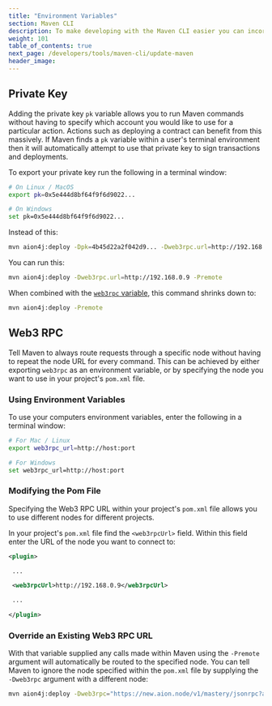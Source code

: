 ```yaml
---
title: "Environment Variables"
section: Maven CLI
description: To make developing with the Maven CLI easier you can incorporate environment variables into your workflow. The Aion plugin for Maven is configured to watch for certain variables. If it finds these variables then it skips repetitive steps in the smart contract workflow.
weight: 101
table_of_contents: true
next_page: /developers/tools/maven-cli/update-maven
header_image:
---
```


## Private Key

Adding the private key `pk` variable allows you to run Maven commands without having to specify which account you would like to use for a particular action. Actions such as deploying a contract can benefit from this massively. If Maven finds a `pk` variable within a user's terminal environment then it will automatically attempt to use that private key to sign transactions and deployments.

To export your private key run the following in a terminal window:

```bash
# On Linux / MacOS
export pk=0x5e444d8bf64f9f6d9022...

# On Windows
set pk=0x5e444d8bf64f9f6d9022...
```

Instead of this:

```bash
mvn aion4j:deploy -Dpk=4b45d22a2f042d9... -Dweb3rpc.url=http://192.168.0.9 -Premote
```

You can run this:

```bash
mvn aion4j:deploy -Dweb3rpc.url=http://192.168.0.9 -Premote
```

When combined with the [`web3rpc` variable](#web3-rpc), this command shrinks down to:

```bash
mvn aion4j:deploy -Premote
```

## Web3 RPC

Tell Maven to always route requests through a specific node without having to repeat the node URL for every command. This can be achieved by either exporting `web3rpc` as an environment variable, or by specifying the node you want to use in your project's `pom.xml` file.

### Using Environment Variables

To use your computers environment variables, enter the following in a terminal window:

```bash
# For Mac / Linux
export web3rpc_url=http://host:port

# For Windows
set web3rpc_url=http://host:port
```

### Modifying the Pom File

Specifying the Web3 RPC URL within your project's `pom.xml` file allows you to use different nodes for different projects.

In your project's `pom.xml` file find the `<web3rpcUrl>` field. Within this field enter the URL of the node you want to connect to:

```xml
<plugin>

 ...

 <web3rpcUrl>http://192.168.0.9</web3rpcUrl>

 ...

</plugin>
```

### Override an Existing Web3 RPC URL

With that variable supplied any calls made within Maven using the `-Premote` argument will automatically be routed to the specified node. You can tell Maven to ignore the node specified within the `pom.xml` file by supplying the `-Dweb3rpc` argument with a different node:

```bash
mvn aion4j:deploy -Dweb3rpc="https://new.aion.node/v1/mastery/jsonrpc?apiKey=123456abcdef..." -Premote
```
